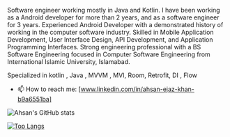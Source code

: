 Software engineer working mostly in Java and Kotlin. I have been working as a Android developer for more than 2 years, and as a software engineer for 3 years. 
Experienced Android Developer with a demonstrated history of working in the computer software industry. Skilled in Mobile Application Development, User Interface Design, API Development, and Application Programming Interfaces. Strong engineering professional with a BS Software Engineering focused in Computer Software Engineering from International Islamic University, Islamabad.

Specialized in kotlin , Java , MVVM , MVI, Room, Retrofit, DI , Flow


- 📫 How to reach me: [www.linkedin.com/in/ahsan-ejaz-khan-b9a6551ba] 

![Ahsan's GitHub stats](https://github-readme-stats.vercel.app/api?username=ahsankhansadozai&show_icons=true&theme=radical)

[![Top Langs](https://github-readme-stats.vercel.app/api/top-langs/?username=ahsankhansadozai&langs_count=8)](https://github.com/ahsankhansadozai/github-readme-stats)
